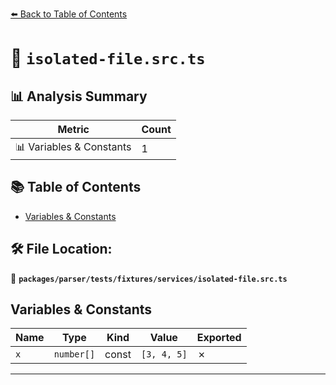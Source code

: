 [⬅️ Back to Table of Contents](../../../../../index.md)

# 📄 `isolated-file.src.ts`

## 📊 Analysis Summary

| Metric | Count |
|--------|-------|
| 📊 Variables & Constants | 1 |

## 📚 Table of Contents

- [Variables & Constants](#variables-constants)

## 🛠️ File Location:
📂 **`packages/parser/tests/fixtures/services/isolated-file.src.ts`**

## Variables & Constants

| Name | Type | Kind | Value | Exported |
|------|------|------|-------|----------|
| `x` | `number[]` | const | `[3, 4, 5]` | ✗ |


---